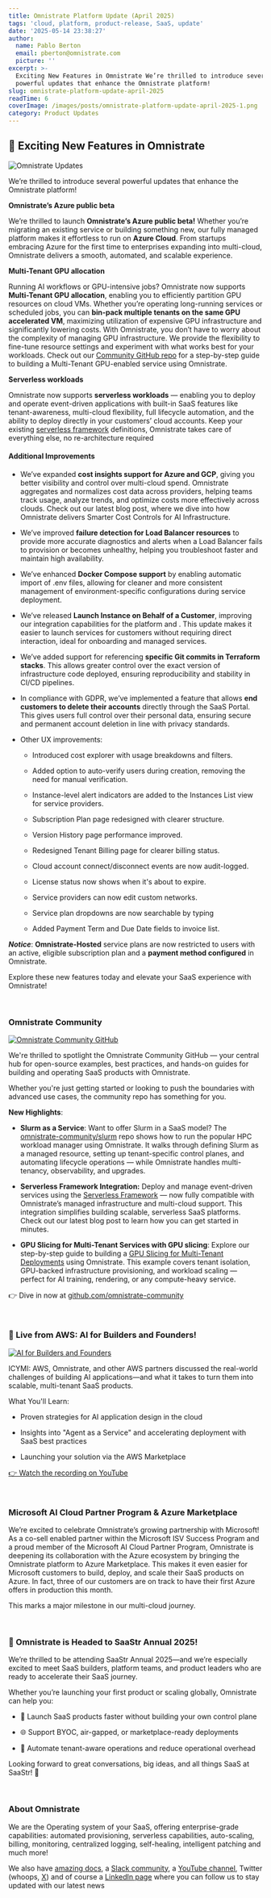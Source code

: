 ```yaml
---
title: Omnistrate Platform Update (April 2025)
tags: 'cloud, platform, product-release, SaaS, update'
date: '2025-05-14 23:38:27'
author:
  name: Pablo Berton
  email: pberton@omnistrate.com
  picture: ''
excerpt: >-
  Exciting New Features in Omnistrate We’re thrilled to introduce several
  powerful updates that enhance the Omnistrate platform!
slug: omnistrate-platform-update-april-2025
readTime: 6
coverImage: /images/posts/omnistrate-platform-update-april-2025-1.png
category: Product Updates
---
```



## 🚀 Exciting New Features in Omnistrate


![Omnistrate Updates](/images/posts/omnistrate-platform-update-april-2025-1.png)

We’re thrilled to introduce several powerful updates that enhance the Omnistrate platform!

**Omnistrate’s Azure public beta**

We’re thrilled to launch **Omnistrate’s Azure public beta!** Whether you’re migrating an existing service or building something new, our fully managed platform makes it effortless to run on **Azure Cloud**. From startups embracing Azure for the first time to enterprises expanding into multi-cloud, Omnistrate delivers a smooth, automated, and scalable experience.

**Multi-Tenant GPU allocation**

Running AI workflows or GPU-intensive jobs? Omnistrate now supports **Multi-Tenant GPU allocation**, enabling you to efficiently partition GPU resources on cloud VMs. Whether you’re operating long-running services or scheduled jobs, you can **bin-pack multiple tenants on the same GPU accelerated VM**, maximizing utilization of expensive GPU infrastructure and significantly lowering costs. With Omnistrate, you don’t have to worry about the complexity of managing GPU infrastructure. We provide the flexibility to fine-tune resource settings and experiment with what works best for your workloads. Check out our [Community GitHub repo](https://github.com/omnistrate-community/gpu-slicing-example) for a step-by-step guide to building a Multi-Tenant GPU-enabled service using Omnistrate.

**Serverless workloads**

Omnistrate now supports **serverless workloads** — enabling you to deploy and operate event-driven applications with built-in SaaS features like tenant-awareness, multi-cloud flexibility, full lifecycle automation, and the ability to deploy directly in your customers’ cloud accounts. Keep your existing [serverless framework](https://github.com/serverless/serverless) definitions, Omnistrate takes care of everything else, no re-architecture required


#### Additional Improvements


- We’ve expanded **cost insights support for Azure and GCP**, giving you better visibility and control over multi-cloud spend. Omnistrate aggregates and normalizes cost data across providers, helping teams track usage, analyze trends, and optimize costs more effectively across clouds. Check out our latest blog post, where we dive into how Omnistrate delivers Smarter Cost Controls for AI Infrastructure.

- We’ve improved **failure detection for Load Balancer resources** to provide more accurate diagnostics and alerts when a Load Balancer fails to provision or becomes unhealthy, helping you troubleshoot faster and maintain high availability.

- We’ve enhanced **Docker Compose support** by enabling automatic import of .env files, allowing for cleaner and more consistent management of environment-specific configurations during service deployment.

- We’ve released **Launch Instance on Behalf of a Customer**, improving our integration capabilities for the platform and .  This update makes it easier to launch services for customers without requiring direct interaction, ideal for onboarding and managed services.

- We’ve added support for referencing **specific Git commits in Terraform stacks**. This allows greater control over the exact version of infrastructure code deployed, ensuring reproducibility and stability in CI/CD pipelines.

- In compliance with GDPR, we’ve implemented a feature that allows **end customers to delete their accounts** directly through the SaaS Portal. This gives users full control over their personal data, ensuring secure and permanent account deletion in line with privacy standards.

- Other UX improvements:

  - Introduced cost explorer with usage breakdowns and filters.

  - Added option to auto-verify users during creation, removing the need for manual verification.

  - Instance-level alert indicators are added to the Instances List view for service providers.

  - Subscription Plan page redesigned with clearer structure.

  - Version History page performance improved.

  - Redesigned Tenant Billing page for clearer billing status.

  - Cloud account connect/disconnect events are now audit-logged.

  - License status now shows when it's about to expire.

  - Service providers can now edit custom networks.

  - Service plan dropdowns are now searchable by typing

  - Added Payment Term and Due Date fields to invoice list.

***Notice***: **Omnistrate-Hosted** service plans are now restricted to users with an active, eligible subscription plan and a **payment method configured** in Omnistrate.

Explore these new features today and elevate your SaaS experience with Omnistrate!

<br/>


### Omnistrate Community


[![Omnistrate Community GitHub](/images/posts/omnistrate-platform-update-april-2025-2.png)](https://www.youtube.com/live/v3qEqlf64SM)

We're thrilled to spotlight the Omnistrate Community GitHub — your central hub for open-source examples, best practices, and hands-on guides for building and operating SaaS products with Omnistrate.

Whether you're just getting started or looking to push the boundaries with advanced use cases, the community repo has something for you.

**New Highlights**:

- **Slurm as a Service**: Want to offer Slurm in a SaaS model? The [omnistrate-community/slurm](https://github.com/omnistrate-community/slurm) repo shows how to run the popular HPC workload manager using Omnistrate. It walks through defining Slurm as a managed resource, setting up tenant-specific control planes, and automating lifecycle operations — while Omnistrate handles multi-tenancy, observability, and upgrades.

- **Serverless Framework Integration:** Deploy and manage event-driven services using the [Serverless Framework](https://github.com/omnistrate-community/serverless-framework) — now fully compatible with Omnistrate’s managed infrastructure and multi-cloud support. This integration simplifies building scalable, serverless SaaS platforms. Check out our latest blog post to learn how you can get started in minutes.

- **GPU Slicing for Multi-Tenant Services with GPU slicing**: Explore our step-by-step guide to building a [GPU Slicing for Multi-Tenant Deployments](https://github.com/omnistrate-community/gpu-slicing-example) using Omnistrate. This example covers tenant isolation, GPU-backed infrastructure provisioning, and workload scaling — perfect for AI training, rendering, or any compute-heavy service.

👉 Dive in now at [github.com/omnistrate-community](https://github.com/omnistrate-community)

<br/>


### 🎥 Live from AWS: AI for Builders and Founders!


[![AI for Builders and Founders](/images/posts/omnistrate-platform-update-april-2025-3.jpg)](https://www.youtube.com/live/v3qEqlf64SM)

ICYMI: AWS, Omnistrate, and other AWS partners discussed the real-world challenges of building AI applications—and what it takes to turn them into scalable, multi-tenant SaaS products.

What You'll Learn:

  - Proven strategies for AI application design in the cloud

  - Insights into "Agent as a Service" and accelerating deployment with SaaS best practices

  - Launching your solution via the AWS Marketplace

[👉 Watch the recording on YouTube](https://www.youtube.com/live/v3qEqlf64SM)

<br/>


### Microsoft AI Cloud Partner Program & Azure Marketplace


We’re excited to celebrate Omnistrate’s growing partnership with Microsoft! As a co-sell enabled partner within the Microsoft ISV Success Program and a proud member of the Microsoft AI Cloud Partner Program, Omnistrate is deepening its collaboration with the Azure ecosystem by bringing the Omnistrate platform to Azure Marketplace. This makes it even easier for Microsoft customers to build, deploy, and scale their SaaS products on Azure. In fact, three of our customers are on track to have their first Azure offers in production this month.

This marks a major milestone in our multi-cloud journey.

<br/>


### 🚀 Omnistrate is Headed to SaaStr Annual 2025!


We’re thrilled to be attending SaaStr Annual 2025—and we’re especially excited to meet SaaS builders, platform teams, and product leaders who are ready to accelerate their SaaS journey.

Whether you’re launching your first product or scaling globally, Omnistrate can help you:

- 🚀 Launch SaaS products faster without building your own control plane

- 🌐 Support BYOC, air-gapped, or marketplace-ready deployments

- 🤖 Automate tenant-aware operations and reduce operational overhead

Looking forward to great conversations, big ideas, and all things SaaS at SaaStr! 💬

<br/>


### About Omnistrate


We are the Operating system of your SaaS, offering enterprise-grade capabilities: automated provisioning, serverless capabilities, auto-scaling, billing, monitoring, centralized logging, self-healing, intelligent patching and much more!

We also have [amazing docs][9], a [Slack community][10], a [YouTube channel][11], Twitter (whoops, [X][12]) and of course a [LinkedIn page][13] where you can follow us to stay updated with our latest news

  [9]: http://docs.omnistrate.com
  [10]: https://join.slack.com/t/cloudnative-u5h1399/shared_invite/zt-1qf3cgi37-lCV1vKJlrBioqGuVjKBtyw
  [11]: https://www.youtube.com/@omnistrate
  [12]: https://twitter.com/omnistrate
  [13]: https://www.linkedin.com/company/omnistrate/
